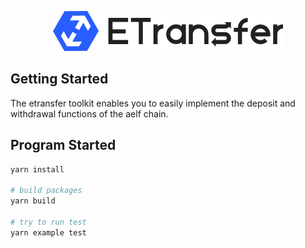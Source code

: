 <p align="center">
    <img width="368" src= "./logo.png"/>
</p>

## Getting Started
The etransfer toolkit enables you to easily implement the deposit and withdrawal functions of the aelf chain.

## Program Started

```bash
yarn install

# build packages
yarn build

# try to run test
yarn example test
```
